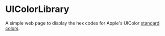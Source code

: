 # UIColorLibrary

A simple web page to display the hex codes for Apple's UIColor [standard colors](https://developer.apple.com/documentation/uikit/standard-colors).
